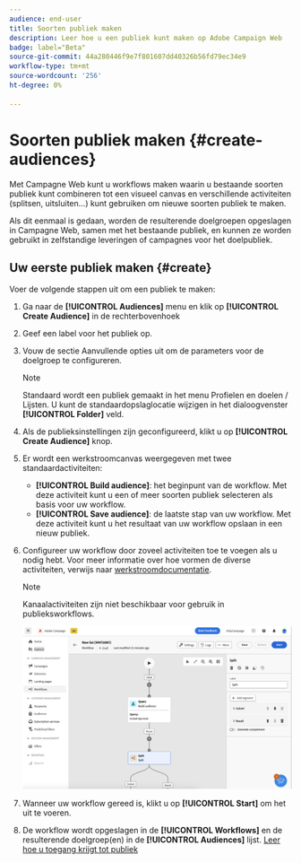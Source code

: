 ```yaml
---
audience: end-user
title: Soorten publiek maken
description: Leer hoe u een publiek kunt maken op Adobe Campaign Web
badge: label="Beta"
source-git-commit: 44a280446f9e7f801607dd40326b56fd79ec34e9
workflow-type: tm+mt
source-wordcount: '256'
ht-degree: 0%

---
```



# Soorten publiek maken {#create-audiences}

Met Campagne Web kunt u workflows maken waarin u bestaande soorten publiek kunt combineren tot een visueel canvas en verschillende activiteiten (splitsen, uitsluiten...) kunt gebruiken om nieuwe soorten publiek te maken.

Als dit eenmaal is gedaan, worden de resulterende doelgroepen opgeslagen in Campagne Web, samen met het bestaande publiek, en kunnen ze worden gebruikt in zelfstandige leveringen of campagnes voor het doelpubliek.

## Uw eerste publiek maken {#create}

Voer de volgende stappen uit om een publiek te maken:

1. Ga naar de **[!UICONTROL Audiences]** menu en klik op **[!UICONTROL Create Audience]** in de rechterbovenhoek
1. Geef een label voor het publiek op.
1. Vouw de sectie Aanvullende opties uit om de parameters voor de doelgroep te configureren.

   >[!NOTE]
   >
   >Standaard wordt een publiek gemaakt in het menu Profielen en doelen / Lijsten. U kunt de standaardopslaglocatie wijzigen in het dialoogvenster **[!UICONTROL Folder]** veld.

1. Als de publieksinstellingen zijn geconfigureerd, klikt u op **[!UICONTROL Create Audience]** knop.

1. Er wordt een werkstroomcanvas weergegeven met twee standaardactiviteiten:

   * **[!UICONTROL Build audience]**: het beginpunt van de workflow. Met deze activiteit kunt u een of meer soorten publiek selecteren als basis voor uw workflow.
   * **[!UICONTROL Save audience]**: de laatste stap van uw workflow. Met deze activiteit kunt u het resultaat van uw workflow opslaan in een nieuw publiek.

1. Configureer uw workflow door zoveel activiteiten toe te voegen als u nodig hebt. Voor meer informatie over hoe vormen de diverse activiteiten, verwijs naar [werkstroomdocumentatie](../workflows/activities/about-activities.md).

   >[!NOTE]
   >
   >Kanaalactiviteiten zijn niet beschikbaar voor gebruik in publieksworkflows.

   ![](assets/audience-creation-canvas.png)

1. Wanneer uw workflow gereed is, klikt u op **[!UICONTROL Start]** om het uit te voeren.

1. De workflow wordt opgeslagen in de **[!UICONTROL Workflows]** en de resulterende doelgroep(en) in de **[!UICONTROL Audiences]** lijst. [Leer hoe u toegang krijgt tot publiek](access-audiences.md)
